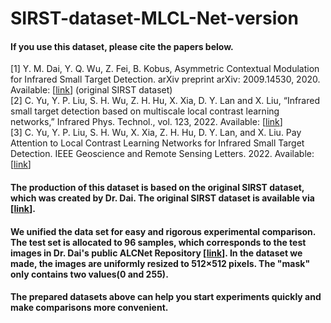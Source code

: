 # SIRST-dataset-MLCL-Net-version

#### If you use this dataset, please cite the papers below.  
[1] Y. M. Dai, Y. Q. Wu, Z. Fei, B. Kobus, Asymmetric Contextual Modulation for Infrared Small Target Detection. arXiv preprint arXiv: 2009.14530, 2020. Available: [[link](https://doi.org/10.1109/WACV48630.2021.00099)] (original SIRST dataset)  
[2] C. Yu, Y. P. Liu, S. H. Wu, Z. H. Hu, X. Xia, D. Y. Lan and X. Liu, “Infrared small target detection based on multiscale local contrast learning networks,” Infrared Phys. Technol., vol. 123, 2022. Available: [[link](https://doi.org/10.1016/j.infrared.2022.104107)]  
[3] C. Yu, Y. P. Liu, S. H. Wu, X. Xia, Z. H. Hu, D. Y. Lan, and X. Liu. Pay Attention to Local Contrast Learning Networks for Infrared Small Target Detection. IEEE Geoscience and Remote Sensing Letters. 2022. Available: [[link](https://ieeexplore.ieee.org/document/9785618)] 


#### The production of this dataset is based on the original SIRST dataset, which was created by Dr. Dai. The original SIRST dataset is available via [[link](https://github.com/YimianDai/sirst)].  


#### We unified the data set for easy and rigorous experimental comparison. The test set is allocated to 96 samples, which corresponds to the test images in Dr. Dai's public ALCNet Repository [[link](https://github.com/YimianDai/open-alcnet/tree/master/results/pred)]. In the dataset we made, the images are uniformly resized to 512×512 pixels. The "mask" only contains two values(0 and 255).  


#### The prepared datasets above can help you start experiments quickly and make comparisons more convenient.
